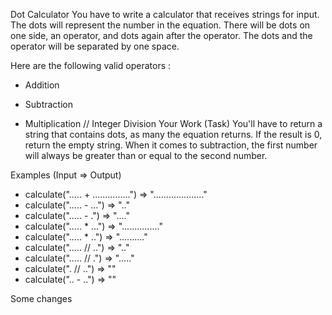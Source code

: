 Dot Calculator
You have to write a calculator that receives strings for input. The dots will represent the number in the equation. There will be dots on one side, an operator, and dots again after the operator. The dots and the operator will be separated by one space.

Here are the following valid operators :

+ Addition
- Subtraction
* Multiplication
// Integer Division
Your Work (Task)
You'll have to return a string that contains dots, as many the equation returns. If the result is 0, return the empty string. When it comes to subtraction, the first number will always be greater than or equal to the second number.

Examples (Input => Output)

* calculate("..... + ...............") => "...................."
* calculate("..... - ...")             => ".."
* calculate("..... - .")               => "...."
* calculate("..... * ...")             => "..............."
* calculate("..... * ..")              => ".........."
* calculate("..... // ..")             => ".."
* calculate("..... // .")              => "....."
* calculate(". // ..")                 => ""
* calculate(".. - ..")                => ""

Some changes